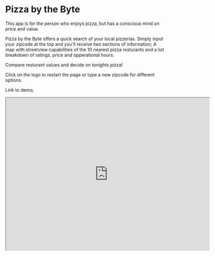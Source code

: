 # Pizza by the Byte

This app is for the person who enjoys pizza, but has a conscious mind on price and value.

Pizza by the Byte offers a quick search of your local pizzerias. 
Simply input your zipcode at the top and you'll receive two sections of information;
A map with streetview capabilities of the 10 nearest pizza resturants and a list breakdown of ratings, price and opperational hours.

Compare resturant values and decide on tonights pizza!

Click on the logo to restart the page or type a new zipcode for different options.

Link to demo;

<iframe src="https://drive.google.com/file/d/1y8ynHXwZvf5aAKei4D56obVq8t3RePSj/preview" width="640" height="480"></iframe>
